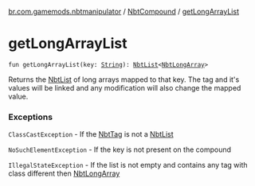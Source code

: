 [br.com.gamemods.nbtmanipulator](../index.md) / [NbtCompound](index.md) / [getLongArrayList](./get-long-array-list.md)

# getLongArrayList

`fun getLongArrayList(key: `[`String`](https://kotlinlang.org/api/latest/jvm/stdlib/kotlin/-string/index.html)`): `[`NbtList`](../-nbt-list/index.md)`<`[`NbtLongArray`](../-nbt-long-array/index.md)`>`

Returns the [NbtList](../-nbt-list/index.md) of long arrays mapped to that key. The tag and it's values will be linked and any modification will
also change the mapped value.

### Exceptions

`ClassCastException` - If the [NbtTag](../-nbt-tag/index.md) is not a [NbtList](../-nbt-list/index.md)

`NoSuchElementException` - If the key is not present on the compound

`IllegalStateException` - If the list is not empty and contains any tag with class different then [NbtLongArray](../-nbt-long-array/index.md)